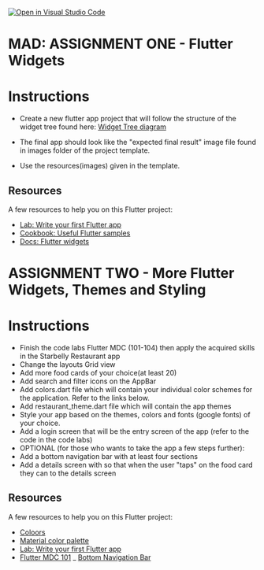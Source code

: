[![Open in Visual Studio Code](https://classroom.github.com/assets/open-in-vscode-f059dc9a6f8d3a56e377f745f24479a46679e63a5d9fe6f495e02850cd0d8118.svg)](https://classroom.github.com/online_ide?assignment_repo_id=5994023&assignment_repo_type=AssignmentRepo)
# MAD: ASSIGNMENT ONE - Flutter Widgets

# Instructions

- Create a new flutter app project that will follow the structure of the widget tree found here: [Widget Tree diagram](https://drive.google.com/file/d/1bjzgIEZjsw31jmzk5PG3YRl2yqZEJp0Q/view?usp=sharing)

- The final app should look like the "expected final result" image file found in images folder of the project template.
- Use the resources(images) given in the template.

## Resources

A few resources to help you on this Flutter project:

- [Lab: Write your first Flutter app](https://flutter.dev/docs/get-started/codelab)
- [Cookbook: Useful Flutter samples](https://flutter.dev/docs/cookbook)
- [Docs: Flutter widgets](https://flutter.dev/docs/development/ui/widgets)

# ASSIGNMENT TWO - More Flutter Widgets, Themes and Styling

# Instructions

- Finish the code labs Flutter MDC (101-104) then apply the acquired skills in the Starbelly 
  Restaurant app
- Change the layouts Grid view
- Add more food cards of your choice(at least 20)
- Add search and filter icons on the AppBar
- Add colors.dart file which will contain your individual color schemes for the application. 
  Refer to the links below.
- Add restaurant_theme.dart file which will contain the app themes
- Style your app based on the themes, colors and fonts (google fonts) of your choice.
- Add a login screen that will be the entry screen of the app (refer to the code in the code labs)
- OPTIONAL (for those who wants to take the app a few steps further):
-   Add a bottom navigation bar with at least four sections
-   Add a details screen with so that when the user "taps" on the food card they can to the details screen
    
## Resources

A few resources to help you on this Flutter project:
- [Coloors](https://coloors.co)
- [Material color palette](https://materialpalette.com)
- [Lab: Write your first Flutter app](https://flutter.dev/docs/get-started/codelab)
- [Flutter MDC 101](https://codelabs.developers.google.com/codelabs/mdc-101-flutter#0)
_ [Bottom Navigation Bar](https://api.flutter.dev/flutter/material/BottomNavigationBar-class.html)
